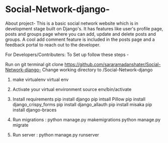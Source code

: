 # Social-Network-django-
About project-
This is a basic social network website which is in development stage built on Django's. It has features like user's profile page, posts and groups page where you can add, update and delete posts and groups. A cool add comment feature is included in the posts page and a feedback portal to reach out to the developer.

For Developers/Contributers: To Set up follow these steps -

Run on git terminal
 git clone https://github.com/sararamadanshater/Social-Network-django-
Change working directory to /Social-Network-django

1) make virtualenv
 virtual env <env-name>
 
2) Activate your virtual environment
 source env/bin/activate
 
3) Install requirements
 pip install django
 pip intsall Pillow
 pip install django_crispy_forms
 pip install django_allauth
 pip install misaka 
 pip install django-braces 
 
4) Run migrations :
 python manage.py makemigrations
 python manage.py migrate
 
5) Run server :
 python manage.py runserver 
